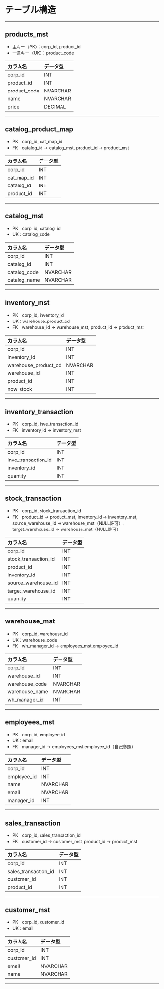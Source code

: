 # テーブル構造
---

## products_mst

- 主キー（PK）：corp_id, product_id
- 一意キー（UK）：product_code

| カラム名 | データ型 |
| :-- | :-- |
| corp_id | INT |
| product_id | INT |
| product_code | NVARCHAR |
| name | NVARCHAR |
| price | DECIMAL |


---

## catalog_product_map

- PK：corp_id, cat_map_id
- FK：catalog_id → catalog_mst, product_id → product_mst

| カラム名 | データ型 |
| :-- | :-- |
| corp_id | INT |
| cat_map_id | INT |
| catalog_id | INT |
| product_id | INT |


---

## catalog_mst

- PK：corp_id, catalog_id
- UK：catalog_code

| カラム名 | データ型 |
| :-- | :-- |
| corp_id | INT |
| catalog_id | INT |
| catalog_code | NVARCHAR |
| catalog_name | NVARCHAR |


---

## inventory_mst

- PK：corp_id, inventory_id
- UK：warehouse_product_cd
- FK：warehouse_id → warehouse_mst, product_id → product_mst

| カラム名 | データ型 |
| :-- | :-- |
| corp_id | INT |
| inventory_id | INT |
| warehouse_product_cd | NVARCHAR |
| warehouse_id | INT |
| product_id | INT |
| now_stock | INT |


---

## inventory_transaction

- PK：corp_id, inve_transaction_id
- FK：inventory_id → inventory_mst

| カラム名 | データ型 |
| :-- | :-- |
| corp_id | INT |
| inve_transaction_id | INT |
| inventory_id | INT |
| quantity | INT |


---

## stock_transaction

- PK：corp_id, stock_transaction_id
- FK：product_id → product_mst, inventory_id → inventory_mst, source_warehouse_id → warehouse_mst（NULL許可）, target_warehouse_id → warehouse_mst（NULL許可）

| カラム名 | データ型 |
| :-- | :-- |
| corp_id | INT |
| stock_transaction_id | INT |
| product_id | INT |
| inventory_id | INT |
| source_warehouse_id | INT |
| target_warehouse_id | INT |
| quantity | INT |


---

## warehouse_mst

- PK：corp_id, warehouse_id
- UK：warehouse_code
- FK：wh_manager_id → employees_mst.employee_id

| カラム名 | データ型 |
| :-- | :-- |
| corp_id | INT |
| warehouse_id | INT |
| warehouse_code | NVARCHAR |
| warehouse_name | NVARCHAR |
| wh_manager_id | INT |


---

## employees_mst

- PK：corp_id, employee_id
- UK：email
- FK：manager_id → employees_mst.employee_id（自己参照）

| カラム名 | データ型 |
| :-- | :-- |
| corp_id | INT |
| employee_id | INT |
| name | NVARCHAR |
| email | NVARCHAR |
| manager_id | INT |


---

## sales_transaction

- PK：corp_id, sales_transaction_id
- FK：customer_id → customer_mst, product_id → product_mst

| カラム名 | データ型 |
| :-- | :-- |
| corp_id | INT |
| sales_transaction_id | INT |
| customer_id | INT |
| product_id | INT |


---

## customer_mst

- PK：corp_id, customer_id
- UK：email

| カラム名 | データ型 |
| :-- | :-- |
| corp_id | INT |
| customer_id | INT |
| email | NVARCHAR |
| name | NVARCHAR |


---
